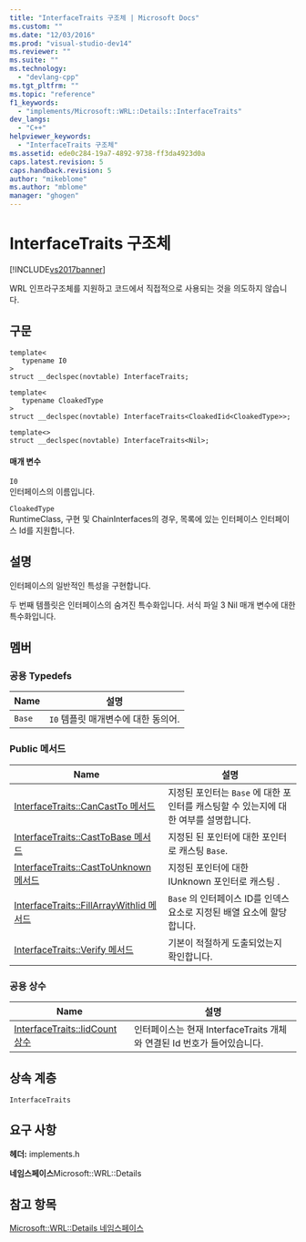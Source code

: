 ```yaml
---
title: "InterfaceTraits 구조체 | Microsoft Docs"
ms.custom: ""
ms.date: "12/03/2016"
ms.prod: "visual-studio-dev14"
ms.reviewer: ""
ms.suite: ""
ms.technology: 
  - "devlang-cpp"
ms.tgt_pltfrm: ""
ms.topic: "reference"
f1_keywords: 
  - "implements/Microsoft::WRL::Details::InterfaceTraits"
dev_langs: 
  - "C++"
helpviewer_keywords: 
  - "InterfaceTraits 구조체"
ms.assetid: ede0c284-19a7-4892-9738-ff3da4923d0a
caps.latest.revision: 5
caps.handback.revision: 5
author: "mikeblome"
ms.author: "mblome"
manager: "ghogen"
---
```

# InterfaceTraits 구조체
[!INCLUDE[vs2017banner](../assembler/inline/includes/vs2017banner.md)]

WRL 인프라구조체를 지원하고 코드에서 직접적으로 사용되는 것을 의도하지 않습니다.  
  
## 구문  
  
```  
template<  
   typename I0  
>  
struct __declspec(novtable) InterfaceTraits;  
  
template<  
   typename CloakedType  
>  
struct __declspec(novtable) InterfaceTraits<CloakedIid<CloakedType>>;  
  
template<>  
struct __declspec(novtable) InterfaceTraits<Nil>;  
```  
  
#### 매개 변수  
 `I0`  
 인터페이스의 이름입니다.  
  
 `CloakedType`  
 RuntimeClass, 구현 및 ChainInterfaces의 경우, 목록에 있는 인터페이스 인터페이스 Id를 지원합니다.  
  
## 설명  
 인터페이스의 일반적인 특성을 구현합니다.  
  
 두 번째 템플릿은 인터페이스의 숨겨진 특수화입니다.  서식 파일 3 Nil 매개 변수에 대한 특수화입니다.  
  
## 멤버  
  
### 공용 Typedefs  
  
|Name|설명|  
|----------|--------|  
|`Base`|`I0` 템플릿 매개변수에 대한 동의어.|  
  
### Public 메서드  
  
|Name|설명|  
|----------|--------|  
|[InterfaceTraits::CanCastTo 메서드](../windows/interfacetraits-cancastto-method.md)|지정된 포인터는 `Base` 에 대한 포인터를 캐스팅할 수 있는지에 대한 여부를 설명합니다.|  
|[InterfaceTraits::CastToBase 메서드](../windows/interfacetraits-casttobase-method.md)|지정된 된 포인터에 대한 포인터로 캐스팅 `Base`.|  
|[InterfaceTraits::CastToUnknown 메서드](../windows/interfacetraits-casttounknown-method.md)|지정된 포인터에 대한 IUnknown 포인터로 캐스팅 .|  
|[InterfaceTraits::FillArrayWithIid 메서드](../windows/interfacetraits-fillarraywithiid-method.md)|`Base` 의 인터페이스 ID를 인덱스 요소로 지정된 배열 요소에 할당합니다.|  
|[InterfaceTraits::Verify 메서드](../windows/interfacetraits-verify-method.md)|기본이 적절하게 도출되었는지 확인합니다.|  
  
### 공용 상수  
  
|Name|설명|  
|----------|--------|  
|[InterfaceTraits::IidCount 상수](../windows/interfacetraits-iidcount-constant.md)|인터페이스는 현재 InterfaceTraits 개체와 연결된 Id 번호가 들어있습니다.|  
  
## 상속 계층  
 `InterfaceTraits`  
  
## 요구 사항  
 **헤더:** implements.h  
  
 **네임스페이스**Microsoft::WRL::Details  
  
## 참고 항목  
 [Microsoft::WRL::Details 네임스페이스](../windows/microsoft-wrl-details-namespace.md)